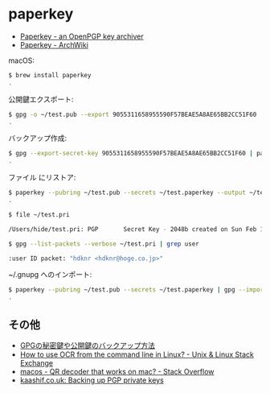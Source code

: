 # paperkey

- [Paperkey - an OpenPGP key archiver](http://www.jabberwocky.com/software/paperkey/)
- [Paperkey - ArchWiki](https://wiki.archlinux.jp/index.php/Paperkey)

macOS:

~~~bash
$ brew install paperkey
.
~~~

公開鍵エクスポート:

~~~bash
$ gpg -o ~/test.pub --export 9055311658955590F57BEAE5A8AE65BB2CC51F60
.
~~~

バックアップ作成:

~~~bash
$ gpg --export-secret-key 9055311658955590F57BEAE5A8AE65BB2CC51F60 | paperkey --output ~/test.paperkey
.
~~~

ファイル にリストア:

~~~bash
$ paperkey --pubring ~/test.pub --secrets ~/test.paperkey --output ~/test.pri
.
~~~

~~~bash 
$ file ~/test.pri

/Users/hide/test.pri: PGP       Secret Key - 2048b created on Sun Feb 17 20:52:26 2019 - RSA (Encrypt or Sign) e=65537 Plaintext or unencrypted data
~~~

~~~bash
$ gpg --list-packets --verbose ~/test.pri | grep user

:user ID packet: "hdknr <hdknr@hoge.co.jp>"
~~~

~/.gnupg へのインポート:

~~~bash
$ paperkey --pubring ~/test.pub --secrets ~/test.paperkey | gpg --import
.
~~~

## その他

- [GPGの秘密鍵や公開鍵のバックアップ方法](https://www.rk-k.com/archives/3351)
- [How to use OCR from the command line in Linux? - Unix & Linux Stack Exchange](https://unix.stackexchange.com/questions/377359/how-to-use-ocr-from-the-command-line-in-linux)
- [macos - QR decoder that works on mac? - Stack Overflow](https://stackoverflow.com/questions/210470/qr-decoder-that-works-on-mac)
- [kaashif.co.uk: Backing up PGP private keys](https://kaashif.co.uk/2017/03/10/backing-up-pgp-private-keys/)
